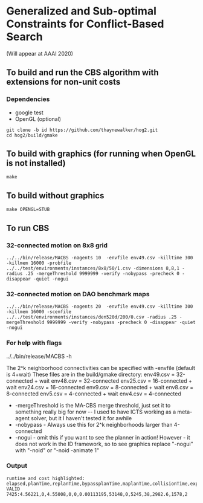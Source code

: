 # Generalized and Sub-optimal Constraints for Conflict-Based Search
(Will appear at AAAI 2020)

## To build and run the CBS algorithm with extensions for non-unit costs
### Dependencies
* google test
* OpenGL (optional)

```
git clone -b id https://github.com/thaynewalker/hog2.git
cd hog2/build/gmake
```

## To build with graphics (for running when OpenGL is not installed)
```
make
```

## To build without graphics
```
make OPENGL=STUB
```

## To run CBS
### 32-connected motion on 8x8 grid
```
../../bin/release/MACBS -nagents 10  -envfile env49.csv -killtime 300 -killmem 16000 -probfile ../../test/environments/instances/8x8/50/1.csv -dimensions 8,8,1 -radius .25 -mergeThreshold 9999999 -verify -nobypass -precheck 0 -disappear -quiet -nogui
```
### 32-connected motion on DAO benchmark maps
```
../../bin/release/MACBS -nagents 20  -envfile env49.csv -killtime 300 -killmem 16000 -scenfile ../../test/environments/instances/den520d/200/0.csv -radius .25 -mergeThreshold 9999999 -verify -nobypass -precheck 0 -disappear -quiet -nogui
```

### For help with flags
../../bin/release/MACBS -h

The 2^k neighborhood connectivities can be specified with -envfile <filename> (default is 4+wait)
These files are in the build/gmake directory:
env49.csv = 32-connected + wait
env48.csv = 32-connected
env25.csv = 16-connected + wait
env24.csv = 16-connected
env9.csv = 8-connected + wait
env8.csv = 8-connected
env5.csv = 4-connected + wait
env4.csv = 4-connected

* -mergeThreshold is the MA-CBS merge threshold, just set it to something really big for now -- I used to have ICTS working as a meta-agent solver, but it I haven't tested it for awhile
* -nobypass - Always use this for 2^k neighborhoods larger than 4-connected
* -nogui - omit this if you want to see the planner in action! However - it does not work in the ID framework, so to see graphics replace "-nogui" with "-noid" or "-noid -animate 1"

### Output
```
runtime and cost highlighted:
elapsed,planTime,replanTime,bypassplanTime,maplanTime,collisionTime,expansions,CATcollchecks,collchecks,collisions,cost,actions,meanCSet
VALID
7425:4.56221,0,4.55008,0,0,0.00113195,53148,0,5245,38,2982.6,1578,2
```

